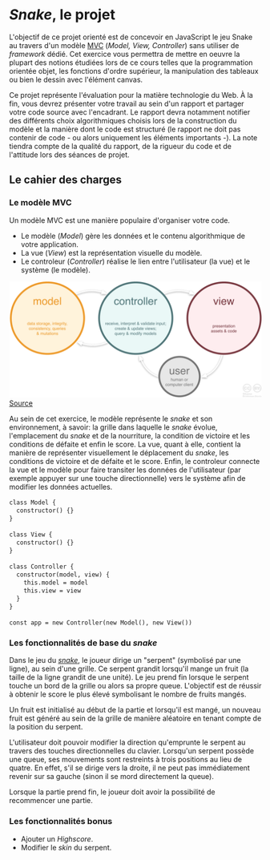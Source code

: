 # *Snake*, le projet

L'objectif de ce projet orienté est de concevoir en JavaScript le jeu Snake au travers d'un modèle [MVC](https://www.taniarascia.com/javascript-mvc-todo-app/) (*Model, View, Controller*) sans utiliser de *framework* dédié. Cet exercice vous permettra de mettre en oeuvre la plupart des notions étudiées lors de ce cours telles que la programmation orientée objet, les fonctions d'ordre supérieur, la manipulation des tableaux ou bien le dessin avec l'élément canvas.

Ce projet représente l'évaluation pour la matière technologie du Web. À la fin, vous devrez présenter votre travail au sein d'un rapport et partager votre code source avec l'encadrant. Le rapport devra notamment notifier des différents choix algorithmiques choisis lors de la construction du modèle et la manière dont le code est structuré (le rapport ne doit pas contenir de code - ou alors uniquement les éléments importants -). La note tiendra compte de la qualité du rapport, de la rigueur du code et de l'attitude lors des séances de projet.

## Le cahier des charges

### Le modèle MVC

Un modèle MVC est une manière populaire d'organiser votre code.

* Le modèle (*Model*) gère les données et le contenu algorithmique de votre application.
* La vue (*View*) est la représentation visuelle du modèle.
* Le controleur (*Controller*) réalise le lien entre l'utilisateur (la vue) et le système (le modèle).

![MVC](images/readme/mvc-role-diagram.png "MVC")
[Source](https://www.codeproject.com/Articles/879896/Programming-in-Java-using-the-MVC-Architecture)

Au sein de cet exercice, le modèle représente le *snake* et son environnement, à savoir: la grille dans laquelle le *snake* évolue, l'emplacement du *snake* et de la nourriture, la condition de victoire et les conditions de défaite et enfin le score. La vue, quant à elle, contient la manière de représenter visuellement le déplacement du *snake*, les conditions de victoire et de défaite et le score. Enfin, le controleur connecte la vue et le modèle pour faire transiter les données de l'utilisateur (par exemple appuyer sur une touche directionnelle) vers le système afin de modifier les données actuelles.

```
class Model {
  constructor() {}
}

class View {
  constructor() {}
}

class Controller {
  constructor(model, view) {
    this.model = model
    this.view = view
  }
}

const app = new Controller(new Model(), new View())
```

### Les fonctionnalités de base du *snake*

Dans le jeu du [*snake*](https://www.youtube.com/watch?v=D4AYZGbHZmM), le joueur dirige un "serpent" (symbolisé par une ligne), au sein d'une grille. Ce serpent grandit lorsqu'il mange un fruit (la taille de la ligne grandit de une unité). Le jeu prend fin lorsque le serpent touche un bord de la grille ou alors sa propre queue. L'objectif est de réussir à obtenir le score le plus élevé symbolisant le nombre de fruits mangés.

Un fruit est initialisé au début de la partie et lorsqu'il est mangé, un nouveau fruit est généré au sein de la grille de manière aléatoire en tenant compte de la position du serpent.

L'utilisateur doit pouvoir modifier la direction qu'emprunte le serpent au travers des touches directionnelles du clavier. Lorsqu'un serpent possède une queue, ses mouvements sont restreints à trois positions au lieu de quatre. En effet, s'il se dirige vers la droite, il ne peut pas immédiatement revenir sur sa gauche (sinon il se mord directement la queue).

Lorsque la partie prend fin, le joueur doit avoir la possibilité de recommencer une partie.

### Les fonctionnalités bonus

* Ajouter un *Highscore*.
* Modifier le *skin* du serpent.
